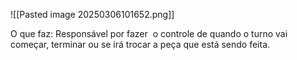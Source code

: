 
![[Pasted image 20250306101652.png]]

O que faz: Responsável por fazer  o controle de quando o turno vai começar, terminar ou se irá trocar a peça que está sendo feita.